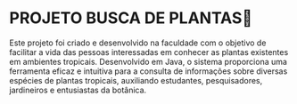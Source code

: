 # PROJETO BUSCA DE PLANTAS🌱
Este projeto foi criado e desenvolvido na faculdade com o objetivo de facilitar a vida das pessoas interessadas em conhecer as plantas existentes em ambientes tropicais. 
Desenvolvido em Java, o sistema proporciona uma ferramenta eficaz e intuitiva para a consulta de informações sobre diversas espécies de plantas tropicais, auxiliando estudantes, pesquisadores, jardineiros e entusiastas da botânica.
